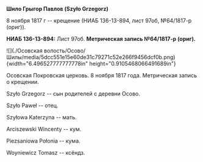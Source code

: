 **Шило Грыгор Павлов (Szyło Grzegorz)**

8 ноября 1817 г -- крещение (НИАБ 136-13-894, лист 97об, №64/1817-р
(ориг)).

**НИАБ 136-13-894:** Лист 97об. **Метрическая запись №64/1817-р
(ориг).**

![](./Осовская волость/Осово/Шилы/media/5dcc551e15e60de31c79271c52e266f9456dcf0b.png){width="6.496527777777778in"
height="0.9105468066491689in"}

Осовская Покровская церковь. 8 ноября 1817 года. Метрическая запись о
крещении.

Szyło Grzegorz -- сын родителей с деревни Осовo.

Szyło Paweł -- отец.

Szyłowa Katerzyna -- мать.

Arciszewski Wincenty -- кум.

Piezsaniowa Połonia -- кума.

Woyniewicz Tomasz -- ксёндз.
